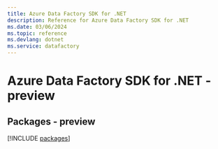 ```yaml
---
title: Azure Data Factory SDK for .NET
description: Reference for Azure Data Factory SDK for .NET
ms.date: 03/06/2024
ms.topic: reference
ms.devlang: dotnet
ms.service: datafactory
---
```

# Azure Data Factory SDK for .NET - preview
## Packages - preview
[!INCLUDE [packages](data-factory-index.md)]